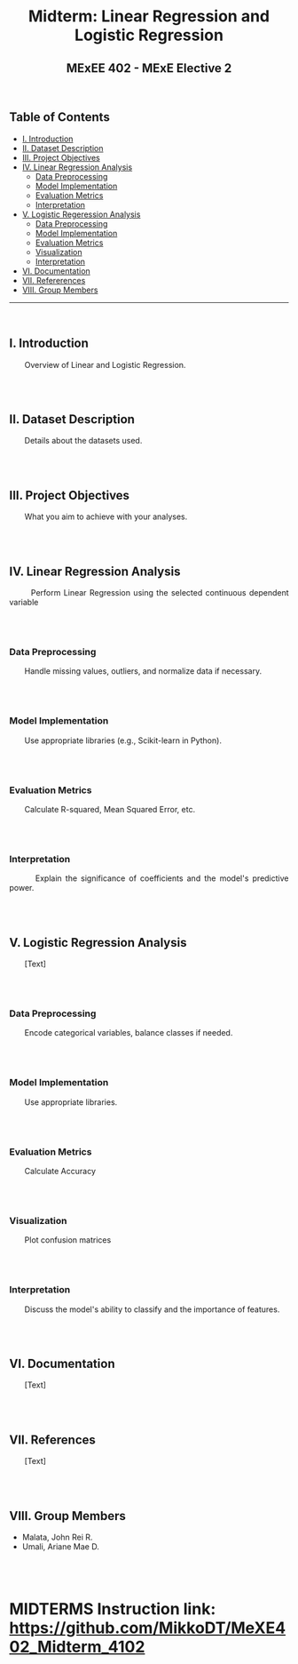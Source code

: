 <h1 align="center">Midterm: Linear Regression and Logistic Regression</h1>
<h2 align="center">MExEE 402 - MExE Elective 2</h2>
<br>

## Table of Contents
  - [I. Introduction](#i-introduction)
  - [II. Dataset Description](#ii-dataset-description)
  - [III. Project Objectives](#iii-project-objectives)
  - [IV. Linear Regression Analysis](#iv-linear-regression-analysis)
      - [Data Preprocessing](#data-preprocessing)
      - [Model Implementation](#model-implemenation)
      - [Evaluation Metrics](#evaluation-metrics)
      - [Interpretation](#interpretation)
  - [V. Logistic Regeression Analysis](#v-logistic-regression-analysis)
      - [Data Preprocessing](#data-preprocessing)
      - [Model Implementation](#model-implemenation)
      - [Evaluation Metrics](#evaluation-metrics)
      - [Visualization](#visualization)
      - [Interpretation](#interpretation)
  - [VI. Documentation](#vi-documentation)
  - [VII. Refererences](#vii-references)
  - [VIII. Group Members](#vii-group-members)
<hr> 
<br>


## I. Introduction
<p align="justify"> 
  &nbsp;&nbsp;&nbsp;&nbsp;&nbsp;&nbsp; Overview of Linear and Logistic Regression.
  </p>
<br>
<br>


## II. Dataset Description
<p align="justify"> 
  &nbsp;&nbsp;&nbsp;&nbsp;&nbsp;&nbsp; Details about the datasets used.
  </p>
<br>
<br>


## III. Project Objectives
<p align="justify"> 
  &nbsp;&nbsp;&nbsp;&nbsp;&nbsp;&nbsp; What you aim to achieve with your analyses.
  </p>
<br>
<br>


## IV. Linear Regression Analysis
<p align="justify"> 
  &nbsp;&nbsp;&nbsp;&nbsp;&nbsp;&nbsp; Perform Linear Regression using the selected continuous dependent variable
  </p>
<br>
<br>

### Data Preprocessing
<p align="justify"> 
  &nbsp;&nbsp;&nbsp;&nbsp;&nbsp;&nbsp; Handle missing values, outliers, and normalize data if necessary.
  </p>
<br>
<br>

### Model Implementation
<p align="justify"> 
  &nbsp;&nbsp;&nbsp;&nbsp;&nbsp;&nbsp; Use appropriate libraries (e.g., Scikit-learn in Python).
  </p>
<br>
<br>

### Evaluation Metrics
<p align="justify"> 
  &nbsp;&nbsp;&nbsp;&nbsp;&nbsp;&nbsp; Calculate R-squared, Mean Squared Error, etc.
  </p>
<br>
<br>


### Interpretation
<p align="justify"> 
  &nbsp;&nbsp;&nbsp;&nbsp;&nbsp;&nbsp; Explain the significance of coefficients and the model's predictive power.
  </p>
<br>
<br>



## V. Logistic Regression Analysis
<p align="justify"> 
  &nbsp;&nbsp;&nbsp;&nbsp;&nbsp;&nbsp; [Text]
  </p>
<br>
<br>

### Data Preprocessing
<p align="justify"> 
  &nbsp;&nbsp;&nbsp;&nbsp;&nbsp;&nbsp; Encode categorical variables, balance classes if needed.
  </p>
<br>
<br>

### Model Implementation
<p align="justify"> 
  &nbsp;&nbsp;&nbsp;&nbsp;&nbsp;&nbsp; Use appropriate libraries.
  </p>
<br>
<br>

### Evaluation Metrics
<p align="justify"> 
  &nbsp;&nbsp;&nbsp;&nbsp;&nbsp;&nbsp; Calculate Accuracy
  </p>
<br>
<br>

### Visualization
<p align="justify"> 
  &nbsp;&nbsp;&nbsp;&nbsp;&nbsp;&nbsp; Plot confusion matrices
  </p>
<br>
<br>

### Interpretation
<p align="justify"> 
  &nbsp;&nbsp;&nbsp;&nbsp;&nbsp;&nbsp; Discuss the model's ability to classify and the importance of features.
  </p>
<br>
<br>



## VI. Documentation
<p align="justify"> 
  &nbsp;&nbsp;&nbsp;&nbsp;&nbsp;&nbsp; [Text]
  </p>
<br>
<br>


## VII. References
<p align="justify"> 
  &nbsp;&nbsp;&nbsp;&nbsp;&nbsp;&nbsp; [Text]
  </p>
<br>
<br>


## VIII. Group Members
- Malata, John Rei R.
- Umali, Ariane Mae D.
<br>
<br>



# MIDTERMS Instruction link: https://github.com/MikkoDT/MeXE402_Midterm_4102
